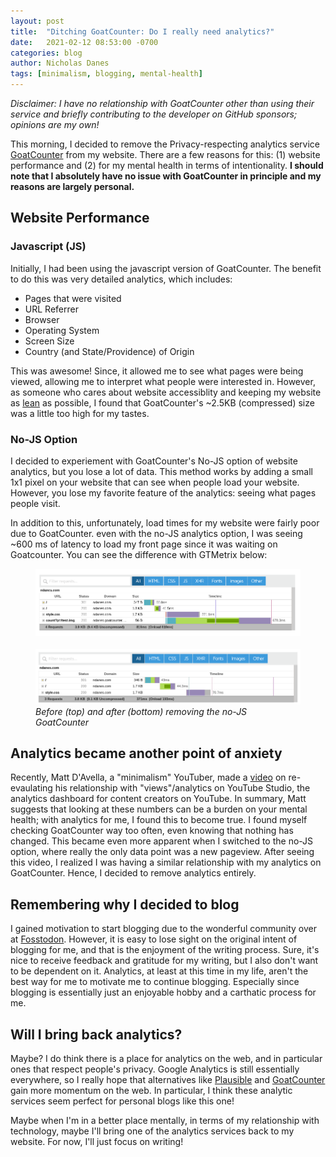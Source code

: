 ```yaml
---
layout: post
title:  "Ditching GoatCounter: Do I really need analytics?"
date:   2021-02-12 08:53:00 -0700
categories: blog
author: Nicholas Danes
tags: [minimalism, blogging, mental-health]
---
```

*Disclaimer: I have no relationship with GoatCounter other than using their service and briefly contributing to the developer on GitHub sponsors; opinions are my own!*

This morning, I decided to remove the Privacy-respecting analytics service [GoatCounter](https://www.goatcounter.com/) from my website. There are a few reasons for this: (1) website performance and (2) for my mental health in terms of intentionality. **I should note that I absolutely have no issue with GoatCounter in principle and my reasons are largely personal.**

## Website Performance

### Javascript (JS)
Initially, I had been using the javascript version of GoatCounter. The benefit to do this was very detailed analytics, which includes:

* Pages that were visited
* URL Referrer
* Browser
* Operating System
* Screen Size
* Country (and State/Providence) of Origin

This was awesome! Since, it allowed me to see what pages were being viewed, allowing me to interpret what people were interested in. However, as someone who cares about website accessiblity and keeping my website as [lean](https://leanweb.dev/) as possible, I found that GoatCounter's ~2.5KB (compressed) size was a little too high for my tastes.

### No-JS Option

I decided to experiement with GoatCounter's No-JS option of website analytics, but you lose a lot of data. This method works by adding a small 1x1 pixel on your website that can see when people load your website. However, you lose my favorite feature of the analytics: seeing what pages people visit. 

In addition to this, unfortunately, load times for my website were fairly poor due to GoatCounter. even with the no-JS analytics option, I was seeing ~600 ms of latency to load my front page since it was waiting on Goatcounter. You can see the difference with GTMetrix below:

<figure>
<img loading="lazy" src="/images/feb12_2021_blog/goatcounter_before.png"><br>
<br>
<img loading="lazy" src="/images/feb12_2021_blog/goatcounter_after.png">
<figcaption><i>Before (top) and after (bottom) removing the no-JS GoatCounter</i></figcaption>
</figure>

## Analytics became another point of anxiety

Recently, Matt D'Avella, a "minimalism" YouTuber, made a [video](https://www.youtube.com/watch?v=NKYFNJMjtEM) on re-evaulating his relationship with "views"/analytics on YouTube Studio, the analytics dashboard for content creators on YouTube. In summary, Matt suggests that looking at these numbers can be a burden on your mental health; with analytics for me, I found this to become true. I found myself checking GoatCounter way too often, even knowing that nothing has changed. This became even more apparent when I switched to the no-JS option, where really the only data point was a new pageview. After seeing this video, I realized I was having a similar relationship with my analytics on GoatCounter. Hence, I decided to remove analytics entirely.

## Remembering why I decided to blog

I gained motivation to start blogging due to the wonderful community over at [Fosstodon](https://fosstodon.org). However, it is easy to lose sight on the original intent of blogging for me, and that is the enjoyment of the writing process. Sure, it's nice to receive feedback and gratitude for my writing, but I also don't want to be dependent on it. Analytics, at least at this time in my life, aren't the best way for me to motivate me to continue blogging. Especially since blogging is essentially just an enjoyable hobby and a carthatic process for me. 

## Will I bring back analytics?

Maybe? I do think there is a place for analytics on the web, and in particular ones that respect people's privacy. Google Analytics is still essentially everywhere, so I really hope that alternatives like [Plausible](https://plausible.io) and [GoatCounter](https://goatcounter.com) gain more momentum on the web. In particular, I think these analytic services seem perfect for personal blogs like this one! 

Maybe when I'm in a better place mentally, in terms of my relationship with technology, maybe I'll bring one of the analytics services back to my website. For now, I'll just focus on writing! 
